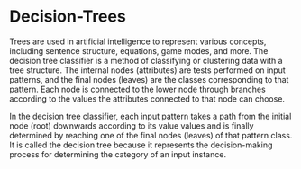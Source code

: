 # Decision-Trees

Trees are used in artificial intelligence to represent various concepts, including sentence structure, equations, game modes, and more. The decision tree classifier is a method of classifying or clustering data with a tree structure. The internal nodes (attributes) are tests performed on input patterns, and the final nodes (leaves) are the classes corresponding to that pattern. Each node is connected to the lower node through branches according to the values ​the attributes connected to that node can choose.

In the decision tree classifier, each input pattern takes a path from the initial node (root) downwards according to its value values and is finally determined by reaching one of the final nodes (leaves) of that pattern class. It is called the decision tree because it represents the decision-making process for determining the category of an input instance.
